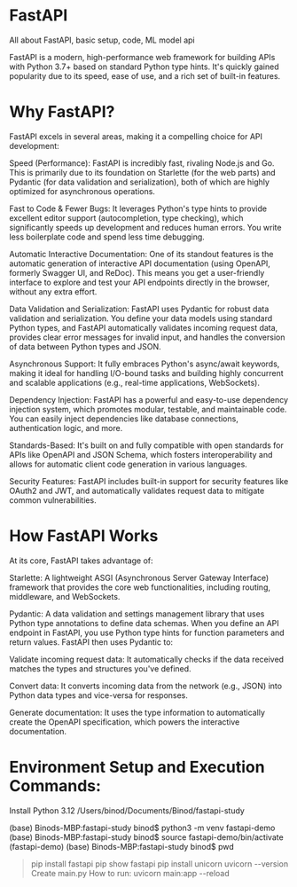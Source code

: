 # FastAPI
All about FastAPI, basic setup, code, ML model api

FastAPI is a modern, high-performance web framework for building APIs with Python 3.7+ based on standard Python type hints. It's quickly gained popularity due to its speed, ease of use, and a rich set of built-in features.

# Why FastAPI?
FastAPI excels in several areas, making it a compelling choice for API development:

Speed (Performance): FastAPI is incredibly fast, rivaling Node.js and Go. This is primarily due to its foundation on Starlette (for the web parts) and Pydantic (for data validation and serialization), both of which are highly optimized for asynchronous operations.

Fast to Code & Fewer Bugs: It leverages Python's type hints to provide excellent editor support (autocompletion, type checking), which significantly speeds up development and reduces human errors. You write less boilerplate code and spend less time debugging.

Automatic Interactive Documentation: One of its standout features is the automatic generation of interactive API documentation (using OpenAPI, formerly Swagger UI, and ReDoc). This means you get a user-friendly interface to explore and test your API endpoints directly in the browser, without any extra effort.

Data Validation and Serialization: FastAPI uses Pydantic for robust data validation and serialization. You define your data models using standard Python types, and FastAPI automatically validates incoming request data, provides clear error messages for invalid input, and handles the conversion of data between Python types and JSON.

Asynchronous Support: It fully embraces Python's async/await keywords, making it ideal for handling I/O-bound tasks and building highly concurrent and scalable applications (e.g., real-time applications, WebSockets).

Dependency Injection: FastAPI has a powerful and easy-to-use dependency injection system, which promotes modular, testable, and maintainable code. You can easily inject dependencies like database connections, authentication logic, and more.

Standards-Based: It's built on and fully compatible with open standards for APIs like OpenAPI and JSON Schema, which fosters interoperability and allows for automatic client code generation in various languages.

Security Features: FastAPI includes built-in support for security features like OAuth2 and JWT, and automatically validates request data to mitigate common vulnerabilities.

# How FastAPI Works
At its core, FastAPI takes advantage of:

Starlette: A lightweight ASGI (Asynchronous Server Gateway Interface) framework that provides the core web functionalities, including routing, middleware, and WebSockets.

Pydantic: A data validation and settings management library that uses Python type annotations to define data schemas.
When you define an API endpoint in FastAPI, you use Python type hints for function parameters and return values. FastAPI then uses Pydantic to:

Validate incoming request data: It automatically checks if the data received matches the types and structures you've defined.

Convert data: It converts incoming data from the network (e.g., JSON) into Python data types and vice-versa for responses.

Generate documentation: It uses the type information to automatically create the OpenAPI specification, which powers the interactive documentation.

# Environment Setup and Execution Commands:
Install Python 3.12
/Users/binod/Documents/Binod/fastapi-study

(base) Binods-MBP:fastapi-study binod$ python3 -m venv fastapi-demo
(base) Binods-MBP:fastapi-study binod$ source fastapi-demo/bin/activate
(fastapi-demo) (base) Binods-MBP:fastapi-study binod$ pwd

> pip install fastapi 
> pip show fastapi 
> pip install unicorn 
> uvicorn --version
Create main.py
How to run:
>  uvicorn main:app --reload

